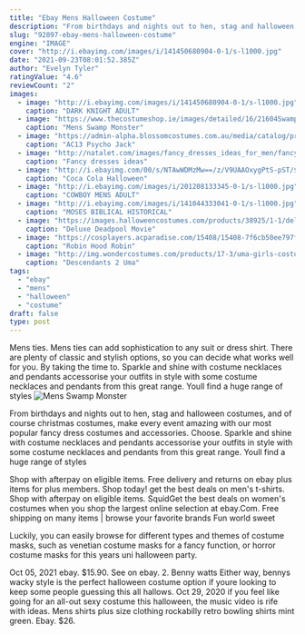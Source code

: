 ```yaml
---
title: "Ebay Mens Halloween Costume"
description: "From birthdays and nights out to hen, stag and halloween costumes, and of course christmas costumes, make every event amazing with our most popular fancy dress costumes and accessories. Choose"
slug: "92897-ebay-mens-halloween-costume"
engine: "IMAGE"
cover: "http://i.ebayimg.com/images/i/141450680904-0-1/s-l1000.jpg"
date: "2021-09-23T08:01:52.385Z"
author: "Evelyn Tyler"
ratingValue: "4.6"
reviewCount: "2"
images:
  - image: "http://i.ebayimg.com/images/i/141450680904-0-1/s-l1000.jpg"
    caption: "DARK KNIGHT ADULT"
  - image: "https://www.thecostumeshop.ie/images/detailed/16/21604SwampMan.jpg"
    caption: "Mens Swamp Monster"
  - image: "https://admin-alpha.blossomcostumes.com.au/media/catalog/product/6/0/60278-psycho-jack-o-lantern-ani-motion-mask.jpg"
    caption: "AC13 Psycho Jack"
  - image: "http://natalet.com/images/fancy_dresses_ideas_for_men/fancy-dresses-ideas-for-men-32-15.jpg"
    caption: "Fancy dresses ideas"
  - image: "http://i.ebayimg.com/00/s/NTAwWDMzMw==/z/V9UAAOxygPtS-pST/$_3.JPG?set_id=2"
    caption: "Coca Cola Halloween"
  - image: "http://i.ebayimg.com/images/i/201208133345-0-1/s-l1000.jpg"
    caption: "COWBOY MENS ADULT"
  - image: "http://i.ebayimg.com/images/i/141044333041-0-1/s-l1000.jpg"
    caption: "MOSES BIBLICAL HISTORICAL"
  - image: "https://images.halloweencostumes.com/products/38925/1-1/deluxe-deadpool-movie-costume.jpg"
    caption: "Deluxe Deadpool Movie"
  - image: "https://cosplayers.acparadise.com/15408/15408-7f6cb50ee797fa2e46f3574ca7b35ebf.jpg"
    caption: "Robin Hood Robin"
  - image: "http://img.wondercostumes.com/products/17-3/uma-girls-costume-set.jpg"
    caption: "Descendants 2 Uma"
tags:
  - "ebay"
  - "mens"
  - "halloween"
  - "costume"
draft: false
type: post
---
```


Mens ties. Mens ties can add sophistication to any suit or dress shirt. There are plenty of classic and stylish options, so you can decide what works well for you. By taking the time to. Sparkle and shine with costume necklaces and pendants accessorise your outfits in style with some costume necklaces and pendants from this great range. Youll find a huge range of styles
![Mens Swamp Monster](https://www.thecostumeshop.ie/images/detailed/16/21604SwampMan.jpg "Mens Swamp Monster")

From birthdays and nights out to hen, stag and halloween costumes, and of course christmas costumes, make every event amazing with our most popular fancy dress costumes and accessories. Choose. Sparkle and shine with costume necklaces and pendants accessorise your outfits in style with some costume necklaces and pendants from this great range. Youll find a huge range of styles
<!--inArticleAds-->

<!--galleryOne-->

Shop with afterpay on eligible items. Free delivery and returns on ebay plus items for plus members. Shop today! get the best deals on men's t-shirts. Shop with afterpay on eligible items.  SquidGet the best deals on women's costumes when you shop the largest online selection at ebay.Com. Free shipping on many items | browse your favorite brands  Fun world sweet
<!--inArticleAds-->

<!--galleryTwo-->

Luckily, you can easily browse for different types and themes of costume masks, such as venetian costume masks for a fancy function, or horror costume masks for this years uni halloween party.
<!--galleryThree-->

Oct 05, 2021 ebay. $15.90. See on ebay. 2. Benny watts  Either way, bennys wacky style is the perfect halloween costume option if youre looking to keep some people guessing this all hallows. Oct 29, 2020 if you feel like going for an all-out sexy costume this halloween, the music video is rife with ideas.  Mens shirts plus size clothing rockabilly retro bowling shirts mint green. Ebay. $26.